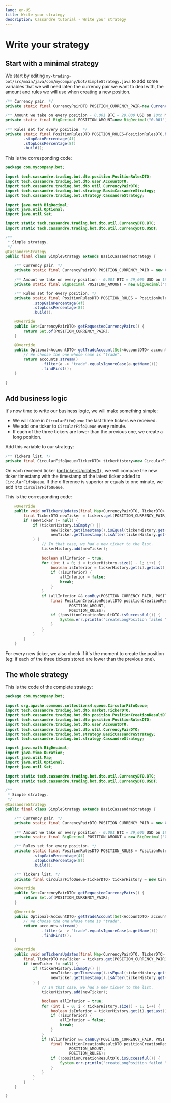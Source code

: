 ```yaml
---
lang: en-US
title: Write your strategy
description: Cassandre tutorial - Write your strategy
---
```


# Write your strategy

## Start with a minimal strategy

We start by editing `my-trading-bot/src/main/java/com/mycompany/bot/SimpleStrategy.java` to add some variables that we
will need later: the currency pair we want to deal with, the amount and rules we will use when creating a new position.

```java
/** Currency pair. */
private static final CurrencyPairDTO POSITION_CURRENCY_PAIR=new CurrencyPairDTO(BTC,USDT);

/** Amount we take on every position - 0.001 BTC = 29,000 USD on 18th May 2022. */
private static final BigDecimal POSITION_AMOUNT=new BigDecimal("0.001");

/** Rules set for every position. */
private static final PositionRulesDTO POSITION_RULES=PositionRulesDTO.builder()
        .stopGainPercentage(4f)
        .stopLossPercentage(8f)
        .build();
```

This is the corresponding code:

```java
package com.mycompany.bot;

import tech.cassandre.trading.bot.dto.position.PositionRulesDTO;
import tech.cassandre.trading.bot.dto.user.AccountDTO;
import tech.cassandre.trading.bot.dto.util.CurrencyPairDTO;
import tech.cassandre.trading.bot.strategy.BasicCassandreStrategy;
import tech.cassandre.trading.bot.strategy.CassandreStrategy;

import java.math.BigDecimal;
import java.util.Optional;
import java.util.Set;

import static tech.cassandre.trading.bot.dto.util.CurrencyDTO.BTC;
import static tech.cassandre.trading.bot.dto.util.CurrencyDTO.USDT;

/**
 * Simple strategy.
 */
@CassandreStrategy
public final class SimpleStrategy extends BasicCassandreStrategy {

    /** Currency pair. */
    private static final CurrencyPairDTO POSITION_CURRENCY_PAIR = new CurrencyPairDTO(BTC, USDT);

    /** Amount we take on every position - 0.001 BTC = 29,000 USD on 18th May 2022. */
    private static final BigDecimal POSITION_AMOUNT = new BigDecimal("0.001");

    /** Rules set for every position. */
    private static final PositionRulesDTO POSITION_RULES = PositionRulesDTO.builder()
            .stopGainPercentage(4f)
            .stopLossPercentage(8f)
            .build();

    @Override
    public Set<CurrencyPairDTO> getRequestedCurrencyPairs() {
        return Set.of(POSITION_CURRENCY_PAIR);
    }

    @Override
    public Optional<AccountDTO> getTradeAccount(Set<AccountDTO> accounts) {
        // We choose the one whose name is "trade".
        return accounts.stream()
                .filter(a -> "trade".equalsIgnoreCase(a.getName()))
                .findFirst();
    }

}
```

## Add business logic

It's now time to write our business logic, we will make something simple:

- We will store in `CircularFifoQueue` the last three tickers we received.
- We add one ticker to `CircularFifoQueue`  every minute.
- If each of the three tickers are lower than the previous one, we create a long position.

Add this variable to our strategy:

```java
/** Tickers list. */
private final CircularFifoQueue<TickerDTO> tickerHistory=new CircularFifoQueue<>(3);
```

On each received ticker
 ([onTickersUpdates()](https://www.javadoc.io/doc/tech.cassandre.trading.bot/cassandre-trading-bot-spring-boot-autoconfigure/latest/tech/cassandre/trading/bot/strategy/GenericCassandreStrategy.html#onTickersUpdates(java.util.Map)))
, we will compare the new ticker timestamp with the timestamp of the latest ticker added to `CircularFifoQueue`. If the difference is superior or equals to one minute, we add it to `CircularFifoQueue`.

This is the corresponding code:
```java
    @Override
    public void onTickersUpdates(final Map<CurrencyPairDTO, TickerDTO> tickers) {
        final TickerDTO newTicker = tickers.get(POSITION_CURRENCY_PAIR);
        if (newTicker != null) {
            if (tickerHistory.isEmpty() ||
                    newTicker.getTimestamp().isEqual(tickerHistory.get(tickerHistory.size() - 1).getTimestamp().plus(Duration.ofMinutes(1))) ||
                    newTicker.getTimestamp().isAfter(tickerHistory.get(tickerHistory.size() - 1).getTimestamp().plus(Duration.ofMinutes(1)))
            ) {
                // In that case, we had a new ticker to the list.
                tickerHistory.add(newTicker);

                boolean allInferior = true;
                for (int i = 0; i < tickerHistory.size() - 1; i++) {
                    boolean isInferior = tickerHistory.get(i).getLast().compareTo(tickerHistory.get(i + 1).getLast()) > 0;
                    if (!isInferior) {
                        allInferior = false;
                        break;
                    }
                }
                if (allInferior && canBuy(POSITION_CURRENCY_PAIR, POSITION_AMOUNT) && tickerHistory.size() == 3) {
                    final PositionCreationResultDTO positionCreationResultDTO = createLongPosition(POSITION_CURRENCY_PAIR,
                            POSITION_AMOUNT,
                            POSITION_RULES);
                    if (!positionCreationResultDTO.isSuccessful()) {
                        System.err.println("createLongPosition failed " + positionCreationResultDTO.getErrorMessage());
                    }
                }
            }
        }
    }
```

For every new ticker, we also check if it's the moment to create the position (eg: if each of the three tickers stored are lower than the previous one).

## The whole strategy

This is the code of the complete strategy:
```java
package com.mycompany.bot;

import org.apache.commons.collections4.queue.CircularFifoQueue;
import tech.cassandre.trading.bot.dto.market.TickerDTO;
import tech.cassandre.trading.bot.dto.position.PositionCreationResultDTO;
import tech.cassandre.trading.bot.dto.position.PositionRulesDTO;
import tech.cassandre.trading.bot.dto.user.AccountDTO;
import tech.cassandre.trading.bot.dto.util.CurrencyPairDTO;
import tech.cassandre.trading.bot.strategy.BasicCassandreStrategy;
import tech.cassandre.trading.bot.strategy.CassandreStrategy;

import java.math.BigDecimal;
import java.time.Duration;
import java.util.Map;
import java.util.Optional;
import java.util.Set;

import static tech.cassandre.trading.bot.dto.util.CurrencyDTO.BTC;
import static tech.cassandre.trading.bot.dto.util.CurrencyDTO.USDT;

/**
 * Simple strategy.
 */
@CassandreStrategy
public final class SimpleStrategy extends BasicCassandreStrategy {

    /** Currency pair. */
    private static final CurrencyPairDTO POSITION_CURRENCY_PAIR = new CurrencyPairDTO(BTC, USDT);

    /** Amount we take on every position - 0.001 BTC = 29,000 USD on 18th May 2022. */
    private static final BigDecimal POSITION_AMOUNT = new BigDecimal("0.001");

    /** Rules set for every position. */
    private static final PositionRulesDTO POSITION_RULES = PositionRulesDTO.builder()
            .stopGainPercentage(4f)
            .stopLossPercentage(8f)
            .build();

    /** Tickers list. */
    private final CircularFifoQueue<TickerDTO> tickerHistory = new CircularFifoQueue<>(3);

    @Override
    public Set<CurrencyPairDTO> getRequestedCurrencyPairs() {
        return Set.of(POSITION_CURRENCY_PAIR);
    }

    @Override
    public Optional<AccountDTO> getTradeAccount(Set<AccountDTO> accounts) {
        // We choose the one whose name is "trade".
        return accounts.stream()
                .filter(a -> "trade".equalsIgnoreCase(a.getName()))
                .findFirst();
    }

    @Override
    public void onTickersUpdates(final Map<CurrencyPairDTO, TickerDTO> tickers) {
        final TickerDTO newTicker = tickers.get(POSITION_CURRENCY_PAIR);
        if (newTicker != null) {
            if (tickerHistory.isEmpty() ||
                    newTicker.getTimestamp().isEqual(tickerHistory.get(tickerHistory.size() - 1).getTimestamp().plus(Duration.ofMinutes(1))) ||
                    newTicker.getTimestamp().isAfter(tickerHistory.get(tickerHistory.size() - 1).getTimestamp().plus(Duration.ofMinutes(1)))
            ) {
                // In that case, we had a new ticker to the list.
                tickerHistory.add(newTicker);

                boolean allInferior = true;
                for (int i = 0; i < tickerHistory.size() - 1; i++) {
                    boolean isInferior = tickerHistory.get(i).getLast().compareTo(tickerHistory.get(i + 1).getLast()) > 0;
                    if (!isInferior) {
                        allInferior = false;
                        break;
                    }
                }
                if (allInferior && canBuy(POSITION_CURRENCY_PAIR, POSITION_AMOUNT) && tickerHistory.size() == 3) {
                    final PositionCreationResultDTO positionCreationResultDTO = createLongPosition(POSITION_CURRENCY_PAIR,
                            POSITION_AMOUNT,
                            POSITION_RULES);
                    if (!positionCreationResultDTO.isSuccessful()) {
                        System.err.println("createLongPosition failed " + positionCreationResultDTO.getErrorMessage());
                    }
                }
            }
        }
    }

}
```